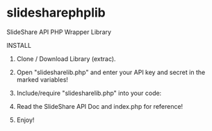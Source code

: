 slidesharephplib
=================

SlideShare API PHP Wrapper Library

INSTALL


1. Clone / Download Library (extrac).

2. Open "slidesharelib.php" and enter your API key and secret in the marked variables!

3. Include/require "slidesharelib.php" into your code:

4. Read the SlideShare API Doc and index.php for reference!

5. Enjoy!
